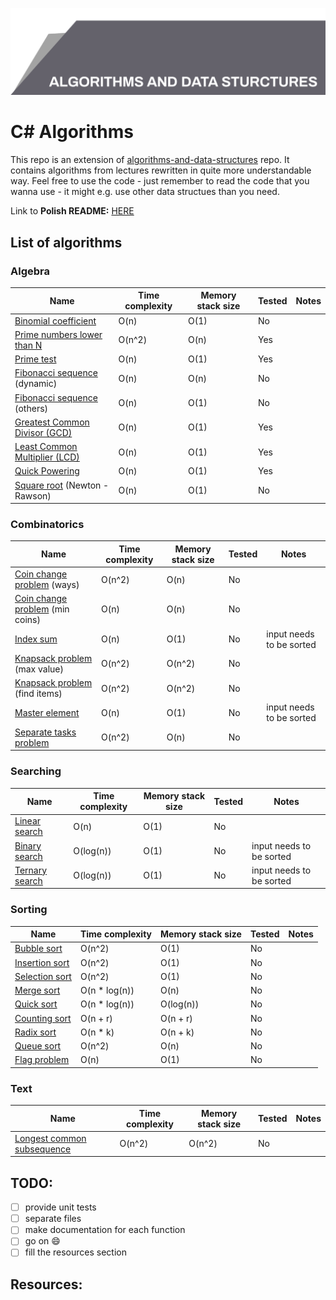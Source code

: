 ![Algorithms and data structures](top_banner.png)

# C# Algorithms

This repo is an extension of [algorithms-and-data-structures](https://github.com/BordowyRydwan/algorithms-and-data-structures) repo. It contains algorithms from lectures rewritten in quite more understandable way. Feel free to use the code - just remember to read the code that you wanna use - it might e.g. use other data structues than you need.

Link to **Polish README:** [HERE](README_PL.md)

##  List of algorithms

### Algebra

Name | Time complexity | Memory stack size | Tested | Notes
-----| ----------------| ----------------- | ------ | -----
[Binomial coefficient](/algorithms/algebra/binomial_coefficient) | O(n) | O(1) | No |
[Prime numbers lower than N](algorithms/algebra/erathostenes_sieve) | O(n^2) | O(n) | Yes |
[Prime test](/algorithms/algebra/erathostenes_sieve) | O(n) | O(1) | Yes |
[Fibonacci sequence](/algorithms/algebra/fibonacci_seq) (dynamic) | O(n) | O(n) | No |
[Fibonacci sequence](/algorithms/algebra/fibonacci_seq) (others) | O(n) | O(1) | No |
[Greatest Common Divisor (GCD)](/algorithms/algebra/gcd_lcm) | O(n) | O(1) | Yes |
[Least Common Multiplier (LCD)](/algorithms/algebra/gcd_lcm) | O(n) | O(1) | Yes |
[Quick Powering](/algorithms/algebra/quick_power) | O(n) | O(1) | Yes |
[Square root](/algorithms/algebra/square_root) (Newton - Rawson) | O(n) | O(1) | No |

### Combinatorics

Name | Time complexity | Memory stack size | Tested | Notes
-----| ----------------| ----------------- | ------ | -----
[Coin change problem](/algorithms/combinatorics/giving_change) (ways) | O(n^2) | O(n) | No |
[Coin change problem](/algorithms/combinatorics/giving_change) (min coins) | O(n) | O(n) | No |
[Index sum](/algorithms/combinatorics/index_sum) | O(n) | O(1) | No | input needs to be sorted
[Knapsack problem](/algorithms/combinatorics/knapsack_problem) (max value) | O(n^2) | O(n^2) | No |
[Knapsack problem](/algorithms/combinatorics/knapsack_problem) (find items) | O(n^2) | O(n^2) | No |
[Master element](/algorithms/combinatorics/master_element) | O(n) | O(1) | No | input needs to be sorted
[Separate tasks problem](/algorithms/combinatorics/separated_tasks_problem) | O(n^2) | O(n) | No | 

### Searching

Name | Time complexity | Memory stack size | Tested | Notes
-----| ----------------| ----------------- | ------ | -----
[Linear search](/algorithms/searching/linear_search) | O(n) | O(1) | No |
[Binary search](/algorithms/searching/binary_search) | O(log(n)) | O(1) | No | input needs to be sorted
[Ternary search](/algorithms/searching/ternary_search) | O(log(n)) | O(1) | No | input needs to be sorted

### Sorting

Name | Time complexity | Memory stack size | Tested | Notes
-----| ----------------| ----------------- | ------ | -----
[Bubble sort](/algorithms/sorting/bubble_sort) | O(n^2) | O(1) | No |
[Insertion sort](/algorithms/sorting/insertion_sort) | O(n^2) | O(1) | No |
[Selection sort](/algorithms/sorting/seleciton_sort) | O(n^2) | O(1) | No |
[Merge sort](/algorithms/sorting/merge_sort) | O(n * log(n)) | O(n) | No |
[Quick sort](/algorithms/sorting/quick_sort) | O(n * log(n)) | O(log(n)) | No |
[Counting sort](/algorithms/sorting/counting_sort) | O(n + r) | O(n + r) | No |
[Radix sort](/algorithms/sorting/radix_sort) | O(n * k) | O(n + k) | No |
[Queue sort](/algorithms/sorting/queue_sort) | O(n^2) | O(n) | No |
[Flag problem](/algorithms/sorting/flag_problem) | O(n) | O(1) | No |

### Text

Name | Time complexity | Memory stack size | Tested | Notes
-----| ----------------| ----------------- | ------ | -----
[Longest common subsequence](/algorithms/text/lcs) | O(n^2) | O(n^2) | No | 

## TODO:

- [ ] provide unit tests
- [ ] separate files
- [ ] make documentation for each function
- [ ] go on :smile:
- [ ] fill the resources section

## Resources:
